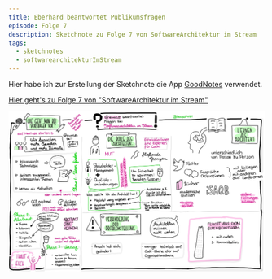 ```yaml
---
title: Eberhard beantwortet Publikumsfragen
episode: Folge 7
description: Sketchnote zu Folge 7 von SoftwareArchitektur im Stream
tags:
  - sketchnotes
  - softwarearchitekturImStream
---
```


Hier habe ich zur Erstellung der Sketchnote die App [GoodNotes](https://www.goodnotes.com/) verwendet.

[Hier geht's zu Folge 7 von "SoftwareArchitektur im Stream"](https://software-architektur.tv/folge7.html)

![Sketchnote zu Folge 7](/img/sketchnotes/2020-07-17_questions_and_answers.JPG)

